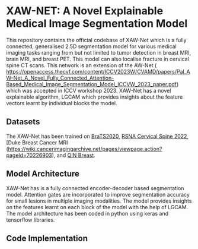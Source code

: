 # XAW-NET: A Novel Explainable Medical Image Segmentation Model
This repository contains the official codebase of XAW-Net which is a fully connected, generalised 2.5D segmentation model for various medical imaging tasks ranging from but not limited to tumor detection in breast MRI, brain MRI, and breast PET. This model can also localise fracture in cervical spine CT scans. This network is an extension of the AW-Net ( https://openaccess.thecvf.com/content/ICCV2023W/CVAMD/papers/Pal_AW-Net_A_Novel_Fully_Connected_Attention-Based_Medical_Image_Segmentation_Model_ICCVW_2023_paper.pdf) which was accepted in ICCV workshop 2023. XAW-Net has a novel explainable algorithm, LGCAM which provides insights about the feature vectors learnt by individual blocks the model. 

## Datasets
The XAW-Net has been trained on [BraTS2020](https://www.med.upenn.edu/cbica/brats2020/data.html), [RSNA Cervical Spine 2022](https://www.kaggle.com/competitions/rsna-2022-cervical-spine-fracture-detection), [Duke Breast Cancer MRI (https://wiki.cancerimagingarchive.net/pages/viewpage.action?pageId=70226903), and [QIN Breast](https://wiki.cancerimagingarchive.net/display/Public/QIN-Breast). 

## Model Architecture
XAW-Net has is a fully connected encoder-decoder based segmentation model. Attention gates are incorporated to improve segmentation accuracy for small lesions in multiple imaging modalities. The model provides insights on the features learnt on each block of the model with the help of LGCAM. The model architecture has been coded in python using keras and tensorflow libraries.  

## Code Implementation
